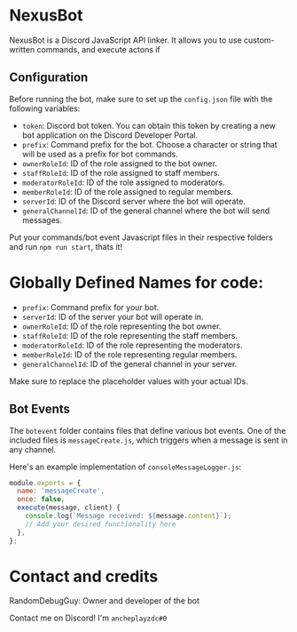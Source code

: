# NexusBot

NexusBot is a Discord JavaScript API linker. It allows you to use custom-written commands, and execute actons if 

## Configuration

Before running the bot, make sure to set up the `config.json` file with the following variables:

- `token`: Discord bot token. You can obtain this token by creating a new bot application on the Discord Developer Portal.
- `prefix`: Command prefix for the bot. Choose a character or string that will be used as a prefix for bot commands.
- `ownerRoleId`: ID of the role assigned to the bot owner.
- `staffRoleId`: ID of the role assigned to staff members.
- `moderatorRoleId`: ID of the role assigned to moderators.
- `memberRoleId`: ID of the role assigned to regular members.
- `serverId`: ID of the Discord server where the bot will operate.
- `generalChannelId`: ID of the general channel where the bot will send messages.

Put your commands/bot event Javascript files in their respective folders and run `npm run start`, thats it!

# Globally Defined Names for code:

- `prefix`: Command prefix for your bot.
- `serverId`: ID of the server your bot will operate in.
- `ownerRoleId`: ID of the role representing the bot owner.
- `staffRoleId`: ID of the role representing the staff members.
- `moderatorRoleId`: ID of the role representing the moderators.
- `memberRoleId`: ID of the role representing regular members.
- `generalChannelId`: ID of the general channel in your server.

Make sure to replace the placeholder values with your actual IDs.

## Bot Events

The `botevent` folder contains files that define various bot events. One of the included files is `messageCreate.js`, which triggers when a message is sent in any channel.

Here's an example implementation of `consoleMessageLogger.js`:

```javascript
module.exports = {
  name: 'messageCreate',
  once: false,
  execute(message, client) {
    console.log(`Message received: ${message.content}`);
    // Add your desired functionality here
  },
};
```

# Contact and credits
RandomDebugGuy: Owner and developer of the bot

  Contact me on Discord! I'm `ancheplayzdc#0`
